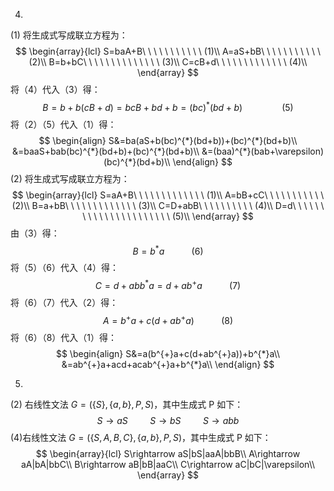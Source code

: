 4. 
(1) 将生成式写成联立方程为： 
$$
\begin{array}{lcl}
S=baA+B\ \ \ \ \ \ \ \ \ \ \ (1)\\
A=aS+bB\ \ \ \ \ \ \ \ \ \ \ (2)\\
B=b+bC\ \ \ \ \ \ \ \ \ \ \ \ \ \ (3)\\
C=cB+d\ \ \ \ \ \ \ \ \ \ \ \ \ (4)\\
\end{array}
$$
将（4）代入（3）得：
$$
B=b+b(cB+d)=bcB+bd+b=(bc)^{*}(bd+b)\ \ \ \ \ \ \ \ \ \ \ \ \ \ \ \ (5)
$$
将（2）（5）代入（1）得：
$$
\begin{align}
S&=ba(aS+b(bc)^{*}(bd+b))+(bc)^{*}(bd+b)\\
&=baaS+bab(bc)^{*}(bd+b)+(bc)^{*}(bd+b)\\
&=(baa)^{*}(bab+\varepsilon)(bc)^{*}(bd+b)\\
\end{align}
$$
(2) 将生成式写成联立方程为：
$$
\begin{array}{lcl}
S=aA+B\ \ \ \ \ \ \ \ \ \ \ \ \ (1)\\
A=bB+cC\ \ \ \ \ \ \ \ \ \ \ (2)\\
B=a+bB\ \ \ \ \ \ \ \ \ \ \ \ \ (3)\\
C=D+abB\ \ \ \ \ \ \ \ \ \ (4)\\
D=d\ \ \ \ \ \ \ \ \ \ \ \ \ \ \ \ \ \ \ \ \ \ (5)\\
\end{array}
$$
由（3）得：
$$
B=b^{*}a \ \ \ \ \ \ \ \ \ \ \ (6)
$$
将（5）（6）代入（4）得：
$$
C=d+abb^{*}a=d+ab^{+}a\ \ \ \ \ \ \ \ \ \ \ (7)
$$
将（6）（7）代入（2）得：
$$
A=b^{+}a+c(d+ab^{+}a)\ \ \ \ \ \ \ \ \ \ \ (8)
$$
将（6）（8）代入（1）得：
$$
\begin{align}
S&=a(b^{+}a+c(d+ab^{+}a))+b^{*}a\\
&=ab^{+}a+acd+acab^{+}a+b^{*}a\\
\end{align}
$$

5. 
(2) 右线性文法 $G=(\{S\},\{a,b\},P,S)$，其中生成式 P 如下：
$$
S\rightarrow aS\ \ \ \ \ \ \ \ \ S\rightarrow bS\ \ \ \ \ \ \ \ \ S\rightarrow abb
$$
(4)右线性文法 $G=(\{S,A,B,C\},\{a,b\},P,S)$，其中生成式 P 如下：
$$
\begin{array}{lcl}
S\rightarrow aS|bS|aaA|bbB\\
A\rightarrow aA|bA|bbC\\
B\rightarrow aB|bB|aaC\\
C\rightarrow aC|bC|\varepsilon\\
\end{array}
$$
